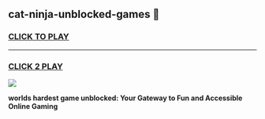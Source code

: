 
## cat-ninja-unblocked-games 👋
<h3>
<a href="https://premium.freeplayer.one?title=cat-ninja-unblocked-games&ref=14F">CLICK TO PLAY</a></h3>
<hr>

<h3>
<a href="https://premium.freeplayer.one?title=cat-ninja-unblocked-games&ref=14F">CLICK 2 PLAY</a>
  
</h3>

<a href="https://premium.freeplayer.one?title=cat-ninja-unblocked-games&ref=12F/"><img src="https://clearcache.store/games.png"></a>


**worlds hardest game unblocked: Your Gateway to Fun and Accessible Online Gaming**
